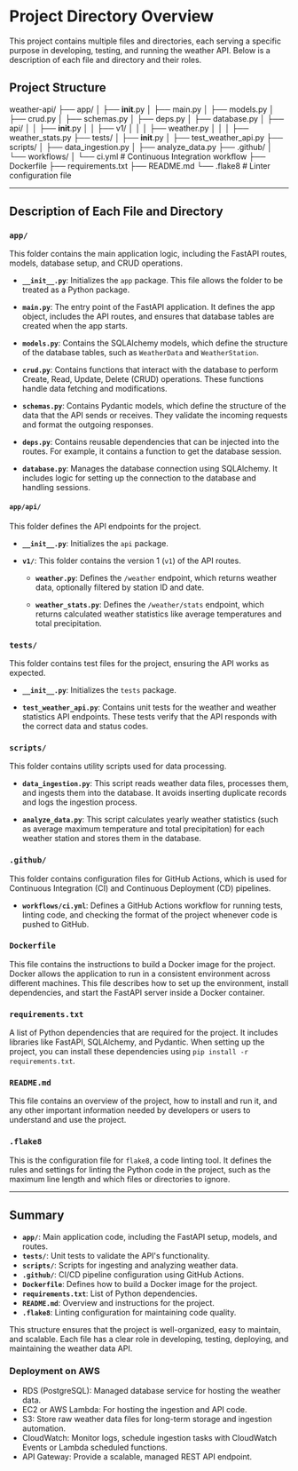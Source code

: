 



# Project Directory Overview

This project contains multiple files and directories, each serving a specific purpose in developing, testing, and running the weather API. Below is a description of each file and directory and their roles.

## Project Structure

weather-api/
├── app/
│   ├── __init__.py
│   ├── main.py
│   ├── models.py
│   ├── crud.py
│   ├── schemas.py
│   ├── deps.py
│   ├── database.py
│   ├── api/
│   │   ├── __init__.py
│   │   ├── v1/
│   │   │   ├── weather.py
│   │   │   ├── weather_stats.py
├── tests/
│   ├── __init__.py
│   ├── test_weather_api.py
├── scripts/
│   ├── data_ingestion.py
│   ├── analyze_data.py
├── .github/
│   └── workflows/
│       └── ci.yml  # Continuous Integration workflow
├── Dockerfile
├── requirements.txt
├── README.md
└── .flake8  # Linter configuration file



---

## Description of Each File and Directory

### `app/`
This folder contains the main application logic, including the FastAPI routes, models, database setup, and CRUD operations.

- **`__init__.py`**: Initializes the `app` package. This file allows the folder to be treated as a Python package.
  
- **`main.py`**: The entry point of the FastAPI application. It defines the app object, includes the API routes, and ensures that database tables are created when the app starts.

- **`models.py`**: Contains the SQLAlchemy models, which define the structure of the database tables, such as `WeatherData` and `WeatherStation`.

- **`crud.py`**: Contains functions that interact with the database to perform Create, Read, Update, Delete (CRUD) operations. These functions handle data fetching and modifications.

- **`schemas.py`**: Contains Pydantic models, which define the structure of the data that the API sends or receives. They validate the incoming requests and format the outgoing responses.

- **`deps.py`**: Contains reusable dependencies that can be injected into the routes. For example, it contains a function to get the database session.

- **`database.py`**: Manages the database connection using SQLAlchemy. It includes logic for setting up the connection to the database and handling sessions.

#### `app/api/`
This folder defines the API endpoints for the project.

- **`__init__.py`**: Initializes the `api` package.

- **`v1/`**: This folder contains the version 1 (`v1`) of the API routes.
  
  - **`weather.py`**: Defines the `/weather` endpoint, which returns weather data, optionally filtered by station ID and date.
  
  - **`weather_stats.py`**: Defines the `/weather/stats` endpoint, which returns calculated weather statistics like average temperatures and total precipitation.

### `tests/`
This folder contains test files for the project, ensuring the API works as expected.

- **`__init__.py`**: Initializes the `tests` package.
  
- **`test_weather_api.py`**: Contains unit tests for the weather and weather statistics API endpoints. These tests verify that the API responds with the correct data and status codes.

### `scripts/`
This folder contains utility scripts used for data processing.

- **`data_ingestion.py`**: This script reads weather data files, processes them, and ingests them into the database. It avoids inserting duplicate records and logs the ingestion process.

- **`analyze_data.py`**: This script calculates yearly weather statistics (such as average maximum temperature and total precipitation) for each weather station and stores them in the database.

### `.github/`
This folder contains configuration files for GitHub Actions, which is used for Continuous Integration (CI) and Continuous Deployment (CD) pipelines.

- **`workflows/ci.yml`**: Defines a GitHub Actions workflow for running tests, linting code, and checking the format of the project whenever code is pushed to GitHub.

### `Dockerfile`
This file contains the instructions to build a Docker image for the project. Docker allows the application to run in a consistent environment across different machines. This file describes how to set up the environment, install dependencies, and start the FastAPI server inside a Docker container.

### `requirements.txt`
A list of Python dependencies that are required for the project. It includes libraries like FastAPI, SQLAlchemy, and Pydantic. When setting up the project, you can install these dependencies using `pip install -r requirements.txt`.

### `README.md`
This file contains an overview of the project, how to install and run it, and any other important information needed by developers or users to understand and use the project.

### `.flake8`
This is the configuration file for `flake8`, a code linting tool. It defines the rules and settings for linting the Python code in the project, such as the maximum line length and which files or directories to ignore.

---

## Summary

- **`app/`**: Main application code, including the FastAPI setup, models, and routes.
- **`tests/`**: Unit tests to validate the API's functionality.
- **`scripts/`**: Scripts for ingesting and analyzing weather data.
- **`.github/`**: CI/CD pipeline configuration using GitHub Actions.
- **`Dockerfile`**: Defines how to build a Docker image for the project.
- **`requirements.txt`**: List of Python dependencies.
- **`README.md`**: Overview and instructions for the project.
- **`.flake8`**: Linting configuration for maintaining code quality.

This structure ensures that the project is well-organized, easy to maintain, and scalable. Each file has a clear role in developing, testing, deploying, and maintaining the weather data API.


### Deployment on AWS

- RDS (PostgreSQL): Managed database service for hosting the weather data.
- EC2 or AWS Lambda: For hosting the ingestion and API code.
- S3: Store raw weather data files for long-term storage and ingestion automation.
- CloudWatch: Monitor logs, schedule ingestion tasks with CloudWatch Events or Lambda scheduled functions.
- API Gateway: Provide a scalable, managed REST API endpoint.